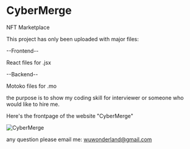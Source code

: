 # CyberMerge

NFT Marketplace 


This project has only been uploaded with major files:

--Frontend--

React files for .jsx

--Backend--

Motoko files for .mo

the purpose is to show my coding skill for interviewer or someone who would like to hire me. 


Here's the frontpage of the website "CyberMerge"

![CyberMerge](https://user-images.githubusercontent.com/106410053/207403966-b97eea53-8506-4504-98d6-1701faef8c82.png)


any question please email me:  wuwonderland@gmail.com
